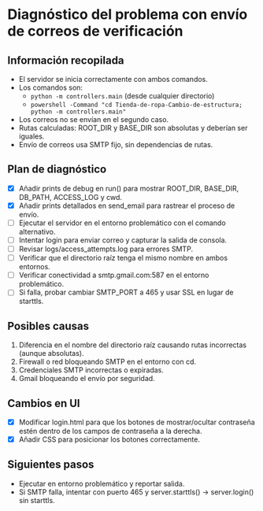 # Diagnóstico del problema con envío de correos de verificación

## Información recopilada
- El servidor se inicia correctamente con ambos comandos.
- Los comandos son:
  - `python -m controllers.main` (desde cualquier directorio)
  - `powershell -Command "cd Tienda-de-ropa-Cambio-de-estructura; python -m controllers.main"`
- Los correos no se envían en el segundo caso.
- Rutas calculadas: ROOT_DIR y BASE_DIR son absolutas y deberían ser iguales.
- Envío de correos usa SMTP fijo, sin dependencias de rutas.

## Plan de diagnóstico
- [x] Añadir prints de debug en run() para mostrar ROOT_DIR, BASE_DIR, DB_PATH, ACCESS_LOG y cwd.
- [x] Añadir prints detallados en send_email para rastrear el proceso de envío.
- [ ] Ejecutar el servidor en el entorno problemático con el comando alternativo.
- [ ] Intentar login para enviar correo y capturar la salida de consola.
- [ ] Revisar logs/access_attempts.log para errores SMTP.
- [ ] Verificar que el directorio raíz tenga el mismo nombre en ambos entornos.
- [ ] Verificar conectividad a smtp.gmail.com:587 en el entorno problemático.
- [ ] Si falla, probar cambiar SMTP_PORT a 465 y usar SSL en lugar de starttls.

## Posibles causas
1. Diferencia en el nombre del directorio raíz causando rutas incorrectas (aunque absolutas).
2. Firewall o red bloqueando SMTP en el entorno con cd.
3. Credenciales SMTP incorrectas o expiradas.
4. Gmail bloqueando el envío por seguridad.

## Cambios en UI
- [x] Modificar login.html para que los botones de mostrar/ocultar contraseña estén dentro de los campos de contraseña a la derecha.
- [x] Añadir CSS para posicionar los botones correctamente.

## Siguientes pasos
- Ejecutar en entorno problemático y reportar salida.
- Si SMTP falla, intentar con puerto 465 y server.starttls() -> server.login() sin starttls.
